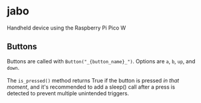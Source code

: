 # jabo
Handheld device using the Raspberry Pi Pico W

## Buttons 
Buttons are called with `Button("_{button_name}_")`. Options are `a`, `b`, `up`, and `down`.  
<br>
The `is_pressed()` method returns True if the button is pressed _in that moment_, and it's recommended to add a sleep()
call after a press is detected to prevent multiple unintended triggers. 
